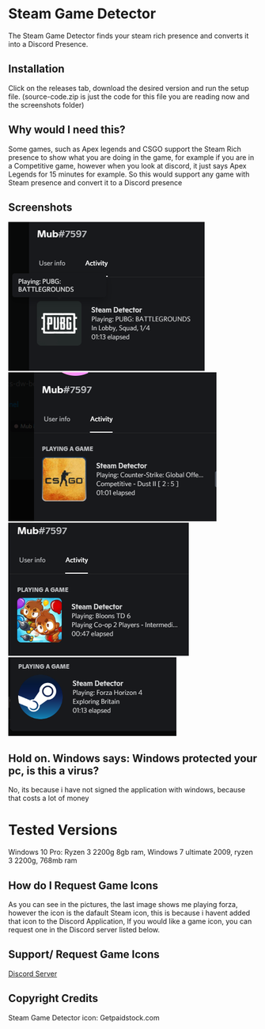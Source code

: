 # Steam Game Detector

The Steam Game Detector finds your steam rich presence and converts it into a Discord Presence.

## Installation

Click on the releases tab, download the desired version and run the setup file. (source-code.zip is just the code for this file you are reading now and the screenshots folder)

## Why would I need this?

Some games, such as Apex legends and CSGO support the Steam Rich presence to show what you are doing in the game, for example if you are in a Competitive game, however when you look at discord, it just says Apex Legends for 15 minutes for example. So this would support any game with Steam presence and convert it to a Discord presence

## Screenshots

![PUGB](/screenshots/pubg.png?raw=true "PUBG") ![CSGO](/screenshots/csgo.png?raw=true "CSGO") ![Bloons](/screenshots/bloons.png?raw=true "BLOONS") ![No Game Icon](/screenshots/noico.png?raw=true "No Game Icon")

## Hold on. Windows says: Windows protected your pc, is this a virus?

No, its because i have not signed the application with windows, because that costs a lot of money

# Tested Versions

Windows 10 Pro: Ryzen 3 2200g 8gb ram,
Windows 7 ultimate 2009, ryzen 3 2200g, 768mb ram

## How do I Request Game Icons

As you can see in the pictures, the last image shows me playing forza, however the icon is the dafault Steam icon, this is because i havent added that icon to the Discord Application, If you would like a game icon, you can request one in the Discord server listed below.


## Support/ Request Game Icons
[Discord Server](https://discord.gg/8Hjfsp3VtF)

## Copyright Credits

Steam Game Detector icon: Getpaidstock.com 
